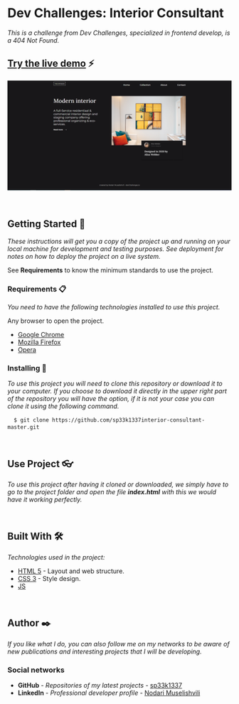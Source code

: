 # Dev Challenges: Interior Consultant

_This is a challenge from Dev Challenges, specialized in frontend develop, is a 404 Not Found._

## [Try the live demo](https://sp33k1337.github.io/404not-found-challenge/) ⚡
![Thumbnail](https://github.com/sp33k1337/interior-consultant-master/blob/main/design/design.png?raw=true)

<br>

## Getting Started 🚀

_These instructions will get you a copy of the project up and running on your local machine for development and testing purposes. See deployment for notes on how to deploy the project on a live system._

See **Requirements** to know the minimum standards to use the project.

### Requirements 📋

_You need to have the following technologies installed to use this project._

Any browser to open the project.

* [Google Chrome](https://www.google.com/intl/es/chrome/)
* [Mozilla Firefox](https://www.mozilla.org/es-ES/firefox/new/)
* [Opera](https://www.opera.com/es)

### Installing 🔧

_To use this project you will need to clone this repository or download it to your computer. If you choose to download it directly in the upper right part of the repository you will have the option, if it is not your case you can clone it using the following command._

```ssh
  $ git clone https://github.com/sp33k1337interior-consultant-master.git
```

<br>

## Use Project 👓

_To use this project after having it cloned or downloaded, we simply have to go to the project folder and open the file **index.html** with this we would have it working perfectly._

<br>

## Built With 🛠️

_Technologies used in the project:_

* [HTML 5](https://en.wikipedia.org/wiki/HTML) - Layout and web structure.
* [CSS 3](https://en.wikipedia.org/wiki/CSS) - Style design.
* [JS](https://en.wikipedia.org/wiki/JavaScript)

<br>

## Author ✒️

_If you like what I do, you can also follow me on my networks to be aware of new publications and interesting projects that I will be developing._


### Social networks

* **GitHub** - *Repositories of my latest projects* - [sp33k1337](https://github.com/sp33k1337)
* **LinkedIn** - *Professional developer profile* - [Nodari Muselishvili](https://www.linkedin.com/in/nodari-muselishvili-7b9692219/)
